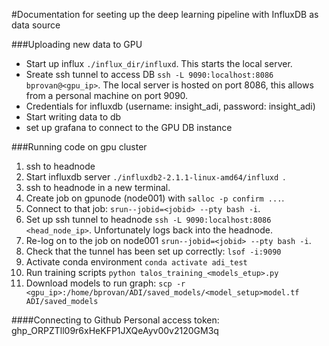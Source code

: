 #Documentation for seeting up the deep learning pipeline with InfluxDB as data source

###Uploading new data to GPU
* Start up influx ```./influx_dir/influxd```. This starts the local server.
* Sreate ssh tunnel to access DB ```ssh -L 9090:localhost:8086 bprovan@<gpu_ip>```. The local server is hosted on port 8086, this allows from a personal machine on port 9090.
* Credentials for influxdb (username: insight_adi, password: insight_adi)
* Start writing data to db
* set up grafana to connect to the GPU DB instance

###Running code on gpu cluster
1. ssh to headnode
2. Start influxdb server ```./influxdb2-2.1.1-linux-amd64/influxd ```.
3. ssh to headnode in a new terminal.
4. Create job on gpunode (node001) with ```salloc -p confirm ...```.
5. Connect to that job: ```srun--jobid=<jobid> --pty bash -i```.
6. Set up ssh tunnel to headnode ```ssh -L 9090:localhost:8086 <head_node_ip>```. Unfortunately logs back into the headnode.
7. Re-log on to the job on node001 ```srun--jobid=<jobid> --pty bash -i```.
8. Check that the tunnel has been set up correctly: ```lsof -i:9090```
9. Activate conda environment ```conda activate adi_test```
10. Run training scripts ```python talos_training_<models_etup>.py```
11. Download models to run graph: ```scp -r <gpu_ip>:/home/bprovan/ADI/saved_models/<model_setup>model.tf ADI/saved_models```


####Connecting to Github
Personal access token: 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